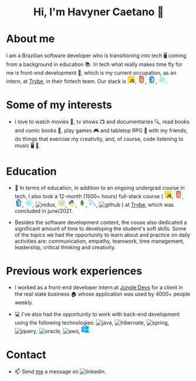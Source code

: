 <h1 align="center">Hi, I'm Havyner Caetano 👋</h1>

# About me

I am a Brazilian software developer who is transitioning into tech 🖥️ coming from a background in education 📚. In tech what really makes time fly for me is front-end development 🚀, which is my current occupation, as an intern, at [Trybe](https://betrybe.com/), in their fintech team. Our stack is <img src="https://raw.githubusercontent.com/devicons/devicon/master/icons/javascript/javascript-original.svg" alt="javascript" width="20" height="20"/>,
    <img src="https://raw.githubusercontent.com/devicons/devicon/master/icons/html5/html5-original-wordmark.svg" alt="html5" width="20" height="20"/>, 
    <img src="https://raw.githubusercontent.com/devicons/devicon/master/icons/css3/css3-original-wordmark.svg" alt="css3" width="20" height="20"/>, 
    <img src="https://raw.githubusercontent.com/devicons/devicon/master/icons/react/react-original.svg" alt="react" width="20" height="20"/>. 
    
# Some of my interests

- I love to watch movies 🎥, tv shows 📺 and documentaries 🔍, read books and comic books 📕, play games 🎮 and tabletop RPG 🎲 with my friends, do things that exercise my creativity, and, of course, code listening to music 🖥️ 🎵.  

# Education

- :seedling: In terms of education, in addition to an ongoing undergrad course in tech, I also took a 12-month (1500+ hours) full-stack course (
    <img src="https://raw.githubusercontent.com/devicons/devicon/master/icons/javascript/javascript-original.svg" alt="javascript" width="20" height="20"/>, 
    <img src="https://raw.githubusercontent.com/devicons/devicon/master/icons/html5/html5-original-wordmark.svg" alt="html5" width="20" height="20"/>, 
    <img src="https://raw.githubusercontent.com/devicons/devicon/master/icons/css3/css3-original-wordmark.svg" alt="css3" width="20" height="20"/>, 
    <img src="https://raw.githubusercontent.com/devicons/devicon/master/icons/react/react-original.svg" alt="react" width="20" height="20"/>, 
    <img src="https://img.icons8.com/color/100/000000/redux.png" alt="redux" width="20" height="20"/>, 
    <img src="https://raw.githubusercontent.com/devicons/devicon/master/icons/nodejs/nodejs-original.svg" alt="node" width="20" height="20"/>, 
    <img src="https://raw.githubusercontent.com/devicons/devicon/master/icons/python/python-original.svg" alt="python" width="20" height="20"/>, 
    <img src="https://raw.githubusercontent.com/devicons/devicon/master/icons/mongodb/mongodb-original.svg" alt="mongodb" width="20" height="20"/>, 
    <img src="https://raw.githubusercontent.com/devicons/devicon/master/icons/mysql/mysql-original.svg" alt="mysql" width="20" height="20"/>,
    <img src="https://cdn.iconscout.com/icon/free/png-256/github-159-721954.png" alt="github" width="20" height="20"/>
  ) at <a href="https://www.betrybe.com">Trybe</a>, which was concluded in june/2021.  

- Besides the software development content, the couse also dedicated a significant amount of time to developing the student's soft skills. Some of the topics we had the opportunity to learn about and practice on daily activities are: communication, empathy, teamwork, time management, leadership, critical thinking and creativity.  

# Previous work experiences

- I worked as a front-end developer intern at [Jungle Devs](https://jungledevs.com/) for a client in the real state business 🏠 whose application was used by 4000+ people weekly.

- :computer: I've also had the opportunity to work with back-end development using the following technologies: 
    <img src="https://img.icons8.com/color/48/000000/java-coffee-cup-logo.png" alt="java" width="20" height="20"/>,
    <img src="https://javaetmoi.com/wp-content/uploads/2014/04/logo-hibernate.png" alt="hibernate" width="20" height="20"/>,
    <img src="https://i.stack.imgur.com/irUrQ.png" alt="spring" width="20" height="20"/>,
    <img src="https://bs-uploads.toptal.io/blackfish-uploads/components/skill_page/content/logo_file/logo/195509/regular_82x82_jquery-61c323b5e33214d6c3d442ed276eab68.png" alt="jquery" width="20" height="20"/>, 
    <img src="https://img.icons8.com/color/48/000000/oracle-logo.png" alt="oracle" width="20" height="20"/>, 
    <img src="https://upload.wikimedia.org/wikipedia/commons/9/93/Amazon_Web_Services_Logo.svg" alt="aws" width="20" height="20"/>,
    <img src="https://raw.githubusercontent.com/devicons/devicon/master/icons/windows8/windows8-original.svg" alt="windows" width="20" height="20"/>.  

# Contact

- :mailbox: Send <a href="https://www.linkedin.com/in/havyner-caetano">me</a> a message on <img src="https://img.icons8.com/color/48/000000/linkedin.png" alt="linkedin" width="20" height="20"/>.



